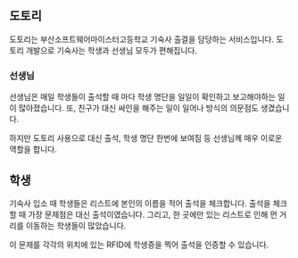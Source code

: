 ## 도토리
도토리는 부산소프트웨어마이스터고등학교 기숙사 출결을 담당하는 서비스입니다.
도토리 개발으로 기숙사는 학생과 선생님 모두가 편해집니다. 

### 선생님
선생님은 매일 학생들이 출석할 때 마다 학생 명단을 일일이 확인하고 보고해야하는 일이 많아졌습니다. 
또, 친구가 대신 싸인을 해주는 일이 일어나 방식의 의문점도 생겼습니다. 

하지만 도토리 사용으로 대신 출석, 학생 명단 한번에 보여짐 등 선생님께 매우 이로운 역할을 합니다. 

## 학생
기숙사 입소 때 학생들은 리스트에 본인의 이름을 적어 출석을 체크합니다.
출석을 체크할 때 가장 문제점은 대신 출석이였습니다. 
그리고, 한 곳에만 있는 리스트로 인해 먼 거리를 이동하는 학생들이 많았습니다.

이 문제를 각각의 위치에 있는 RFID에 학생증을 찍어 출석을 인증할 수 있습니다. 

